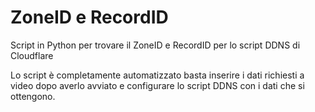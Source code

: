 # ZoneID e RecordID
Script in Python per trovare il ZoneID e RecordID per lo script DDNS di Cloudflare

Lo script è completamente automatizzato basta inserire i dati richiesti a video dopo averlo avviato e configurare lo script DDNS con i dati che si ottengono.
